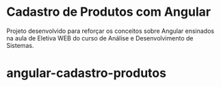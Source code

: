 # Cadastro de Produtos com Angular

Projeto desenvolvido para reforçar os conceitos sobre Angular ensinados na aula de Eletiva WEB do curso de Análise e Desenvolvimento de Sistemas. 
# angular-cadastro-produtos
